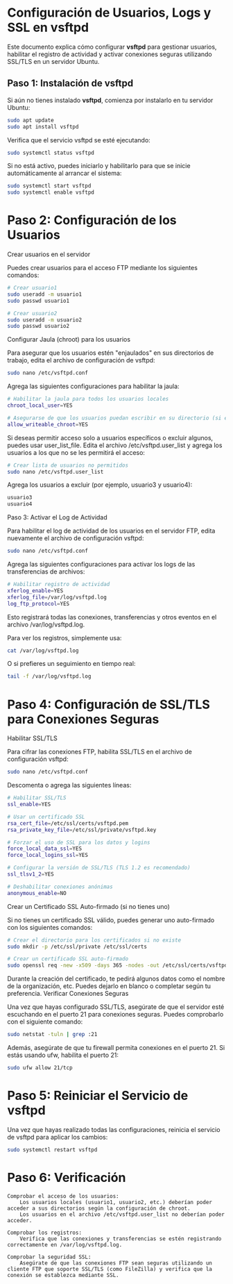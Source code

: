 # Configuración de Usuarios, Logs y SSL en vsftpd

Este documento explica cómo configurar **vsftpd** para gestionar usuarios, habilitar el registro de actividad y activar conexiones seguras utilizando SSL/TLS en un servidor Ubuntu.

## Paso 1: Instalación de vsftpd

Si aún no tienes instalado **vsftpd**, comienza por instalarlo en tu servidor Ubuntu:

```bash
sudo apt update
sudo apt install vsftpd
```
Verifica que el servicio vsftpd se esté ejecutando:
```bash
sudo systemctl status vsftpd
```
Si no está activo, puedes iniciarlo y habilitarlo para que se inicie automáticamente al arrancar el sistema:
```bash
sudo systemctl start vsftpd
sudo systemctl enable vsftpd
```
# Paso 2: Configuración de los Usuarios
Crear usuarios en el servidor

Puedes crear usuarios para el acceso FTP mediante los siguientes comandos:
```bash
# Crear usuario1
sudo useradd -m usuario1
sudo passwd usuario1

# Crear usuario2
sudo useradd -m usuario2
sudo passwd usuario2
```
Configurar Jaula (chroot) para los usuarios

Para asegurar que los usuarios estén "enjaulados" en sus directorios de trabajo, edita el archivo de configuración de vsftpd:
```bash
sudo nano /etc/vsftpd.conf
```
Agrega las siguientes configuraciones para habilitar la jaula:
```bash
# Habilitar la jaula para todos los usuarios locales
chroot_local_user=YES

# Asegurarse de que los usuarios puedan escribir en su directorio (si es necesario)
allow_writeable_chroot=YES
```
Si deseas permitir acceso solo a usuarios específicos o excluir algunos, puedes usar user_list_file. Edita el archivo /etc/vsftpd.user_list y agrega los usuarios a los que no se les permitirá el acceso:
```bash
# Crear lista de usuarios no permitidos
sudo nano /etc/vsftpd.user_list
```
Agrega los usuarios a excluir (por ejemplo, usuario3 y usuario4):
```bash
usuario3
usuario4
```
Paso 3: Activar el Log de Actividad

Para habilitar el log de actividad de los usuarios en el servidor FTP, edita nuevamente el archivo de configuración vsftpd:
```bash
sudo nano /etc/vsftpd.conf
```
Agrega las siguientes configuraciones para activar los logs de las transferencias de archivos:
```bash
# Habilitar registro de actividad
xferlog_enable=YES
xferlog_file=/var/log/vsftpd.log
log_ftp_protocol=YES
```
Esto registrará todas las conexiones, transferencias y otros eventos en el archivo /var/log/vsftpd.log.

Para ver los registros, simplemente usa:
```bash
cat /var/log/vsftpd.log
```
O si prefieres un seguimiento en tiempo real:
```bash
tail -f /var/log/vsftpd.log
```
# Paso 4: Configuración de SSL/TLS para Conexiones Seguras
Habilitar SSL/TLS

Para cifrar las conexiones FTP, habilita SSL/TLS en el archivo de configuración vsftpd:
```bash
sudo nano /etc/vsftpd.conf
```
Descomenta o agrega las siguientes líneas:
```bash
# Habilitar SSL/TLS
ssl_enable=YES

# Usar un certificado SSL
rsa_cert_file=/etc/ssl/certs/vsftpd.pem
rsa_private_key_file=/etc/ssl/private/vsftpd.key

# Forzar el uso de SSL para los datos y logins
force_local_data_ssl=YES
force_local_logins_ssl=YES

# Configurar la versión de SSL/TLS (TLS 1.2 es recomendado)
ssl_tlsv1_2=YES

# Deshabilitar conexiones anónimas
anonymous_enable=NO
```
Crear un Certificado SSL Auto-firmado (si no tienes uno)

Si no tienes un certificado SSL válido, puedes generar uno auto-firmado con los siguientes comandos:
```bash
# Crear el directorio para los certificados si no existe
sudo mkdir -p /etc/ssl/private /etc/ssl/certs

# Crear un certificado SSL auto-firmado
sudo openssl req -new -x509 -days 365 -nodes -out /etc/ssl/certs/vsftpd.pem -keyout /etc/ssl/private/vsftpd.key
```
Durante la creación del certificado, te pedirá algunos datos como el nombre de la organización, etc. Puedes dejarlo en blanco o completar según tu preferencia.
Verificar Conexiones Seguras

Una vez que hayas configurado SSL/TLS, asegúrate de que el servidor esté escuchando en el puerto 21 para conexiones seguras. Puedes comprobarlo con el siguiente comando:
```bash
sudo netstat -tuln | grep :21
```
Además, asegúrate de que tu firewall permita conexiones en el puerto 21. Si estás usando ufw, habilita el puerto 21:
```bash
sudo ufw allow 21/tcp
```
# Paso 5: Reiniciar el Servicio de vsftpd

Una vez que hayas realizado todas las configuraciones, reinicia el servicio de vsftpd para aplicar los cambios:
```bash
sudo systemctl restart vsftpd
```
# Paso 6: Verificación

    Comprobar el acceso de los usuarios:
        Los usuarios locales (usuario1, usuario2, etc.) deberían poder acceder a sus directorios según la configuración de chroot.
        Los usuarios en el archivo /etc/vsftpd.user_list no deberían poder acceder.

    Comprobar los registros:
        Verifica que las conexiones y transferencias se estén registrando correctamente en /var/log/vsftpd.log.

    Comprobar la seguridad SSL:
        Asegúrate de que las conexiones FTP sean seguras utilizando un cliente FTP que soporte SSL/TLS (como FileZilla) y verifica que la conexión se establezca mediante SSL.